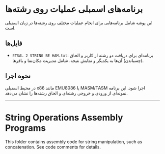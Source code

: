 # برنامه‌های اسمبلی عملیات روی رشته‌ها

این پوشه شامل برنامه‌هایی برای انجام عملیات مختلف روی رشته‌ها در زبان اسمبلی است.

## فایل‌ها
- `ETSAL 2 STRING BE HAM.txt`: برنامه‌ای برای دریافت دو رشته از کاربر و الحاق (چسباندن) آن‌ها به یکدیگر و نمایش نتیجه. شامل مدیریت مکان‌نما و بافرها.

## نحوه اجرا
در محیط اسمبلی x86 مانند EMU8086 یا MASM/TASM اجرا شود. این برنامه نمونه‌ای از ورودی و خروجی رشته‌ای و الحاق رشته‌ها را نشان می‌دهد.

---

# String Operations Assembly Programs

This folder contains assembly code for string manipulation, such as concatenation. See code comments for details.
